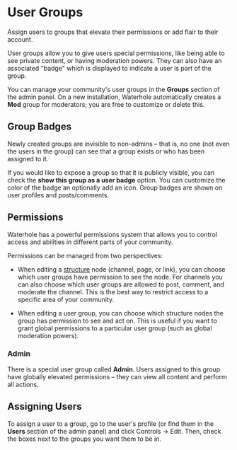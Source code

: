 # User Groups
Assign users to groups that elevate their permissions or add flair to their account.

User groups allow you to give users special permissions, like being able to see private content, or having moderation powers. They can also have an associated "badge" which is displayed to indicate a user is part of the group.

You can manage your community's user groups in the **Groups** section of the admin panel. On a new installation, Waterhole automatically creates a **Mod** group for moderators; you are free to customize or delete this.

## Group Badges
Newly created groups are invisible to non-admins – that is, no one (not even the users in the group) can see that a group exists or who has been assigned to it.

If you would like to expose a group so that it is publicly visible, you can check the **show this group as a user badge** option. You can customize the color of the badge an optionally add an icon. Group badges are shown on user profiles and posts/comments.

## Permissions
Waterhole has a powerful permissions system that allows you to control access and abilities in different parts of your community.

Permissions can be managed from two perspectives:

* When editing a [structure](./structure.md) node (channel, page, or link), you can choose which user groups have permission to see the node. For channels you can also choose which user groups are allowed to post, comment, and moderate the channel. This is the best way to restrict access to a specific area of your community.

* When editing a user group, you can choose which structure nodes the group has permission to see and act on. This is useful if you want to grant global permissions to a particular user group (such as global moderation powers).

### Admin
There is a special user group called **Admin**. Users assigned to this group have globally elevated permissions – they can view all content and perform all actions.

## Assigning Users
To assign a user to a group, go to the user's profile (or find them in the **Users** section of the admin panel) and click Controls → Edit. Then, check the boxes next to the groups you want them to be in.